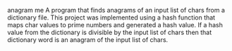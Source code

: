 anagram me
A program that finds anagrams of an input list of chars from a dictionary file. This project was implemented using a hash function that maps char values to prime numbers and generated a hash value. If a hash value from the dictionary is divisible by the input list of chars then that dictionary word is an anagram of the input list of chars. 
